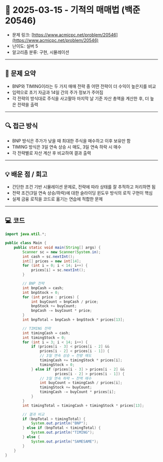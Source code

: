 # 📅 2025-03-15 - 기적의 매매법 (백준 20546)

<!-- 문제 링크 -->
- 문제 링크: [https://www.acmicpc.net/problem/20546](https://www.acmicpc.net/problem/20546)
- 난이도: 실버 5
- 알고리즘 분류: 구현, 시뮬레이션

---

## 📌 문제 요약

- BNP와 TIMING이라는 두 가지 매매 전략 중 어떤 전략이 더 수익이 높은지를 비교
- 입력으로 초기 자금과 14일 간의 주가 정보가 주어짐
- 각 전략의 방식대로 주식을 사고팔아 마지막 날 기준 자산 총액을 계산한 후, 더 높은 전략을 출력

---

## 🔍 접근 방식

- BNP 방식은 주가가 낮을 때 최대한 주식을 매수하고 이후 보유만 함
- TIMING 방식은 3일 연속 상승 시 매도, 3일 연속 하락 시 매수
- 각 전략별로 자산 계산 후 비교하여 결과 출력

---

## 💡 배운 점 / 회고

- 간단한 조건 기반 시뮬레이션 문제로, 전략에 따라 상태를 잘 추적하고 처리하면 됨
- 전략 조건(3일 연속 상승/하락)에 대한 슬라이딩 윈도우 방식의 로직 구현이 핵심
- 실제 금융 로직을 코드로 옮기는 연습에 적합한 문제

---

## 💻 코드

```java
import java.util.*;

public class Main {
    public static void main(String[] args) {
        Scanner sc = new Scanner(System.in);
        int cash = sc.nextInt();
        int[] prices = new int[14];
        for (int i = 0; i < 14; i++) {
            prices[i] = sc.nextInt();
        }

        // BNP 전략
        int bnpCash = cash;
        int bnpStock = 0;
        for (int price : prices) {
            int buyCount = bnpCash / price;
            bnpStock += buyCount;
            bnpCash -= buyCount * price;
        }
        int bnpTotal = bnpCash + bnpStock * prices[13];

        // TIMING 전략
        int timingCash = cash;
        int timingStock = 0;
        for (int i = 3; i < 14; i++) {
            if (prices[i - 3] < prices[i - 2] &&
                prices[i - 2] < prices[i - 1]) {
                // 3일 연속 상승 → 전량 매도
                timingCash += timingStock * prices[i];
                timingStock = 0;
            } else if (prices[i - 3] > prices[i - 2] &&
                       prices[i - 2] > prices[i - 1]) {
                // 3일 연속 하락 → 전액 매수
                int buyCount = timingCash / prices[i];
                timingStock += buyCount;
                timingCash -= buyCount * prices[i];
            }
        }
        int timingTotal = timingCash + timingStock * prices[13];

        // 결과 비교
        if (bnpTotal > timingTotal) {
            System.out.println("BNP");
        } else if (bnpTotal < timingTotal) {
            System.out.println("TIMING");
        } else {
            System.out.println("SAMESAME");
        }
    }
}
